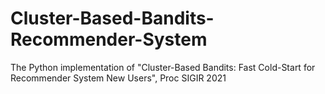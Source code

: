 # Cluster-Based-Bandits-Recommender-System
 The Python implementation of "Cluster-Based Bandits: Fast Cold-Start for Recommender System New Users", Proc SIGIR 2021
